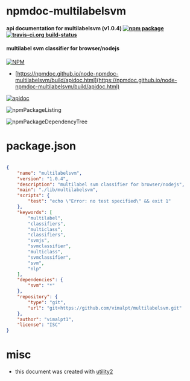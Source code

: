 # npmdoc-multilabelsvm

#### api documentation for  multilabelsvm (v1.0.4)  [![npm package](https://img.shields.io/npm/v/npmdoc-multilabelsvm.svg?style=flat-square)](https://www.npmjs.org/package/npmdoc-multilabelsvm) [![travis-ci.org build-status](https://api.travis-ci.org/npmdoc/node-npmdoc-multilabelsvm.svg)](https://travis-ci.org/npmdoc/node-npmdoc-multilabelsvm)

#### multilabel svm classifier for browser/nodejs

[![NPM](https://nodei.co/npm/multilabelsvm.png?downloads=true&downloadRank=true&stars=true)](https://www.npmjs.com/package/multilabelsvm)

- [https://npmdoc.github.io/node-npmdoc-multilabelsvm/build/apidoc.html](https://npmdoc.github.io/node-npmdoc-multilabelsvm/build/apidoc.html)

[![apidoc](https://npmdoc.github.io/node-npmdoc-multilabelsvm/build/screenCapture.buildCi.browser.%252Ftmp%252Fbuild%252Fapidoc.html.png)](https://npmdoc.github.io/node-npmdoc-multilabelsvm/build/apidoc.html)

![npmPackageListing](https://npmdoc.github.io/node-npmdoc-multilabelsvm/build/screenCapture.npmPackageListing.svg)

![npmPackageDependencyTree](https://npmdoc.github.io/node-npmdoc-multilabelsvm/build/screenCapture.npmPackageDependencyTree.svg)



# package.json

```json

{
    "name": "multilabelsvm",
    "version": "1.0.4",
    "description": "multilabel svm classifier for browser/nodejs",
    "main": "./lib/multilabelsvm",
    "scripts": {
        "test": "echo \"Error: no test specified\" && exit 1"
    },
    "keywords": [
        "multilabel",
        "classifiers",
        "multiclass",
        "classifiers",
        "svmjs",
        "svmclassifier",
        "multiclass",
        "svmclassifier",
        "svm",
        "nlp"
    ],
    "dependencies": {
        "svm": "*"
    },
    "repository": {
        "type": "git",
        "url": "git+https://github.com/vimalpt/multilabelsvm.git"
    },
    "author": "vimalpt1",
    "license": "ISC"
}
```



# misc
- this document was created with [utility2](https://github.com/kaizhu256/node-utility2)
